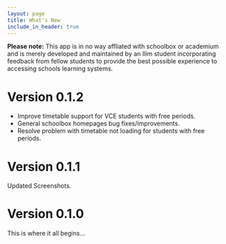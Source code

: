 ```yaml
---
layout: page
title: What's New
include_in_header: true
---
```

**Please note:** This app is in no way affliated with schoolbox or academium and is merely developed and maintained by an Ilim student incorporating feedback from fellow students to provide the best possible experience to accessing schools learning systems.

# **Version 0.1.2**
- Improve timetable support for VCE students with free periods.
- General schoolbox homepages bug fixes/improvements.
- Resolve problem with timetable not loading for students with free periods.

# **Version 0.1.1**
Updated Screenshots.

# **Version 0.1.0**
This is where it all begins...
